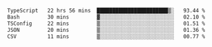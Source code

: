 <!--START_SECTION:waka-->

```txt
TypeScript   22 hrs 56 mins  ███████████████████████▒░   93.44 %
Bash         30 mins         ▓░░░░░░░░░░░░░░░░░░░░░░░░   02.10 %
TSConfig     22 mins         ▒░░░░░░░░░░░░░░░░░░░░░░░░   01.51 %
JSON         20 mins         ▒░░░░░░░░░░░░░░░░░░░░░░░░   01.36 %
CSV          11 mins         ▒░░░░░░░░░░░░░░░░░░░░░░░░   00.77 %
```

<!--END_SECTION:waka-->